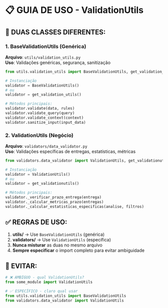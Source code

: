 
# 📋 GUIA DE USO - ValidationUtils

## 🎯 DUAS CLASSES DIFERENTES:

### 1. **BaseValidationUtils** (Genérica)
**Arquivo**: `utils/validation_utils.py`  
**Uso**: Validações genéricas, segurança, sanitização  

```python
from utils.validation_utils import BaseValidationUtils, get_validation_utils

# Instanciação
validator = BaseValidationUtils()
# ou
validator = get_validation_utils()

# Métodos principais:
validator.validate(data, rules)
validator.validate_query(query)
validator.validate_context(context)
validator.sanitize_input(input_data)
```

### 2. **ValidationUtils** (Negócio)
**Arquivo**: `validators/data_validator.py`  
**Uso**: Validações específicas de entregas, estatísticas, métricas  

```python
from validators.data_validator import ValidationUtils, get_validationutils

# Instanciação
validator = ValidationUtils()
# ou
validator = get_validationutils()

# Métodos principais:
validator._verificar_prazo_entrega(entrega)
validator._calcular_metricas_prazo(entregas)
validator._calcular_estatisticas_especificas(analise, filtros)
```

## ✅ REGRAS DE USO:

1. **utils/** → Use `BaseValidationUtils` (genérica)
2. **validators/** → Use `ValidationUtils` (específica)
3. **Nunca misturar** as duas no mesmo arquivo
4. **Sempre especificar** o import completo para evitar ambiguidade

## 🚨 EVITAR:

```python
# ❌ AMBÍGUO - qual ValidationUtils?
from some_module import ValidationUtils

# ✅ ESPECÍFICO - claro qual usar
from utils.validation_utils import BaseValidationUtils
from validators.data_validator import ValidationUtils
```
